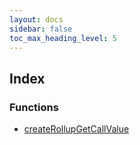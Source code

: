```yaml
---
layout: docs
sidebar: false
toc_max_heading_level: 5
---
```


## Index

### Functions

- [createRollupGetCallValue](functions/createRollupGetCallValue.md)
